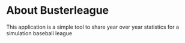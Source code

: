 # About Busterleague

This application is a simple tool to share year over year statistics for a simulation baseball league